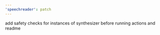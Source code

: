 ```yaml
---
'speechreader': patch
---
```


add safety checks for instances of synthesizer before running actions and readme
